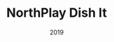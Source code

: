 ---
layout: ../../layouts/ProjectPage.astro
title: NorthPlay Dish It
roles: ["3D Artist", "Designer"]
date: 2019
tech: ["Blender", "Unity"]
summary: A small hypercasual game made while interning at NorthPlay
shortText: In this position I created a lot of animations for investor pitches, product explanations, kickstarter and websites.
cover: "dish_it_cover_butterfly_gif"
order: 110
applinks: 
  - name: "App Store"
    link: "https://apps.apple.com/no/app/dish-it/id1503707433?platform=iphone"


mainMediaName: Images of levels in the game
mainMediaLink: "dish_it_cover_gif"
mainMediaType: "image"

media:
  - title: "Level Design"
    text: "I tried to work as much atmosphere into as simple graphics as possible, choosing only key assets that would convey the mood. (Notice the lava lamps in the lava level  :-S )"
    paths: [ "dish_it_cover_levels"]

---
